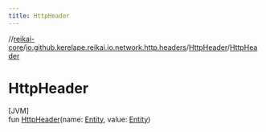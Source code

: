 ```yaml
---
title: HttpHeader
---
```

//[reikai-core](../../../index.html)/[io.github.kerelape.reikai.io.network.http.headers](../index.html)/[HttpHeader](index.html)/[HttpHeader](-http-header.html)



# HttpHeader



[JVM]\
fun [HttpHeader](-http-header.html)(name: [Entity](../../io.github.kerelape.reikai.core/-entity/index.html), value: [Entity](../../io.github.kerelape.reikai.core/-entity/index.html))




